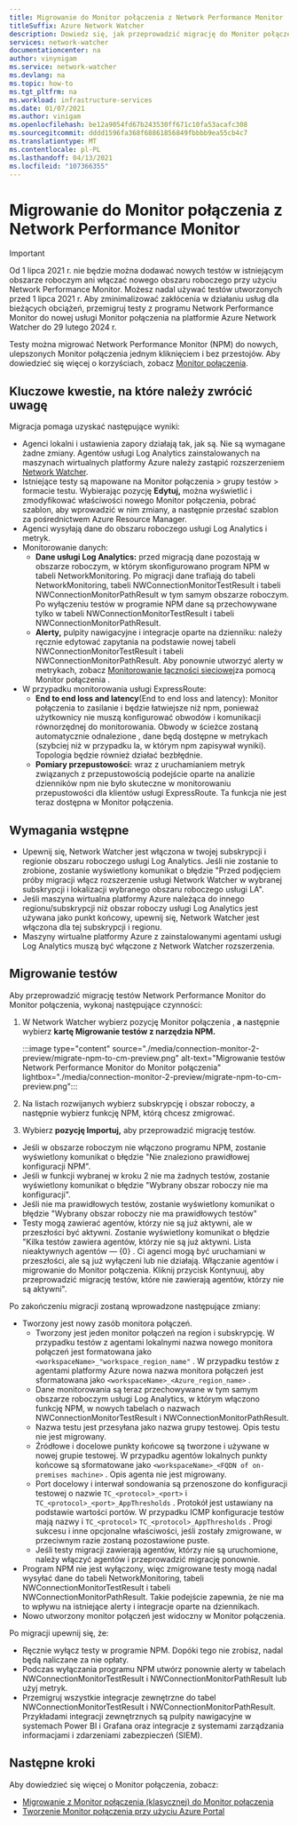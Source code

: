 ```yaml
---
title: Migrowanie do Monitor połączenia z Network Performance Monitor
titleSuffix: Azure Network Watcher
description: Dowiedz się, jak przeprowadzić migrację do Monitor połączenia z Network Performance Monitor.
services: network-watcher
documentationcenter: na
author: vinynigam
ms.service: network-watcher
ms.devlang: na
ms.topic: how-to
ms.tgt_pltfrm: na
ms.workload: infrastructure-services
ms.date: 01/07/2021
ms.author: vinigam
ms.openlocfilehash: be12a9054fd67b243530ff671c10fa53acafc308
ms.sourcegitcommit: dddd1596fa368f68861856849fbbbb9ea55cb4c7
ms.translationtype: MT
ms.contentlocale: pl-PL
ms.lasthandoff: 04/13/2021
ms.locfileid: "107366355"
---
```

# <a name="migrate-to-connection-monitor-from-network-performance-monitor"></a>Migrowanie do Monitor połączenia z Network Performance Monitor

> [!IMPORTANT]
> Od 1 lipca 2021 r. nie będzie można dodawać nowych testów w istniejącym obszarze roboczym ani włączać nowego obszaru roboczego przy użyciu Network Performance Monitor. Możesz nadal używać testów utworzonych przed 1 lipca 2021 r. Aby zminimalizować zakłócenia w działaniu usług dla bieżących obciążeń, przemigruj testy z programu Network Performance Monitor do nowej usługi Monitor połączenia na platformie Azure Network Watcher do 29 lutego 2024 r.

Testy można migrować Network Performance Monitor (NPM) do nowych, ulepszonych Monitor połączenia jednym kliknięciem i bez przestojów. Aby dowiedzieć się więcej o korzyściach, zobacz [Monitor połączenia](./connection-monitor-overview.md).


## <a name="key-points-to-note"></a>Kluczowe kwestie, na które należy zwrócić uwagę

Migracja pomaga uzyskać następujące wyniki:

* Agenci lokalni i ustawienia zapory działają tak, jak są. Nie są wymagane żadne zmiany. Agentów usługi Log Analytics zainstalowanych na maszynach wirtualnych platformy Azure należy zastąpić rozszerzeniem [Network Watcher](../virtual-machines/extensions/network-watcher-windows.md).
* Istniejące testy są mapowane na Monitor połączenia > grupy testów > formacie testu. Wybierając pozycję **Edytuj,** można wyświetlić i zmodyfikować właściwości nowego Monitor połączenia, pobrać szablon, aby wprowadzić w nim zmiany, a następnie przesłać szablon za pośrednictwem Azure Resource Manager.
* Agenci wysyłają dane do obszaru roboczego usługi Log Analytics i metryk.
* Monitorowanie danych:
   * **Dane usługi Log Analytics:** przed migracją dane pozostają w obszarze roboczym, w którym skonfigurowano program NPM w tabeli NetworkMonitoring. Po migracji dane trafiają do tabeli NetworkMonitoring, tabeli NWConnectionMonitorTestResult i tabeli NWConnectionMonitorPathResult w tym samym obszarze roboczym. Po wyłączeniu testów w programie NPM dane są przechowywane tylko w tabeli NWConnectionMonitorTestResult i tabeli NWConnectionMonitorPathResult.
   * **Alerty,** pulpity nawigacyjne i integracje oparte na dzienniku: należy ręcznie edytować zapytania na podstawie nowej tabeli NWConnectionMonitorTestResult i tabeli NWConnectionMonitorPathResult. Aby ponownie utworzyć alerty w metrykach, zobacz [Monitorowanie łączności sieciowej](./connection-monitor-overview.md#metrics-in-azure-monitor)za pomocą Monitor połączenia .
* W przypadku monitorowania usługi ExpressRoute:
    * **End to end loss and latency**(End to end loss and latency): Monitor połączenia to zasilanie i będzie łatwiejsze niż npm, ponieważ użytkownicy nie muszą konfigurować obwodów i komunikacji równorzędnej do monitorowania. Obwody w ścieżce zostaną automatycznie odnalezione , dane będą dostępne w metrykach (szybciej niż w przypadku la, w którym npm zapisywał wyniki). Topologia będzie również działać bezbłędnie.
    * **Pomiary przepustowości:** wraz z uruchamianiem metryk związanych z przepustowością podejście oparte na analizie dzienników npm nie było skuteczne w monitorowaniu przepustowości dla klientów usługi ExpressRoute. Ta funkcja nie jest teraz dostępna w Monitor połączenia.
    
## <a name="prerequisites"></a>Wymagania wstępne

* Upewnij się, Network Watcher jest włączona w twojej subskrypcji i regionie obszaru roboczego usługi Log Analytics. Jeśli nie zostanie to zrobione, zostanie wyświetlony komunikat o błędzie "Przed podjęciem próby migracji włącz rozszerzenie usługi Network Watcher w wybranej subskrypcji i lokalizacji wybranego obszaru roboczego usługi LA".
* Jeśli maszyna wirtualna platformy Azure należąca do innego regionu/subskrypcji niż obszar roboczy usługi Log Analytics jest używana jako punkt końcowy, upewnij się, Network Watcher jest włączona dla tej subskrypcji i regionu.   
* Maszyny wirtualne platformy Azure z zainstalowanymi agentami usługi Log Analytics muszą być włączone z Network Watcher rozszerzenia.

## <a name="migrate-the-tests"></a>Migrowanie testów

Aby przeprowadzić migrację testów Network Performance Monitor do Monitor połączenia, wykonaj następujące czynności:

1. W Network Watcher wybierz pozycję Monitor połączenia , **a** następnie wybierz **kartę Migrowanie testów z narzędzia NPM.** 

    :::image type="content" source="./media/connection-monitor-2-preview/migrate-npm-to-cm-preview.png" alt-text="Migrowanie testów Network Performance Monitor do Monitor połączenia" lightbox="./media/connection-monitor-2-preview/migrate-npm-to-cm-preview.png":::
    
1. Na listach rozwijanych wybierz subskrypcję i obszar roboczy, a następnie wybierz funkcję NPM, którą chcesz zmigrować. 
1. Wybierz **pozycję Importuj,** aby przeprowadzić migrację testów.
* Jeśli w obszarze roboczym nie włączono programu NPM, zostanie wyświetlony komunikat o błędzie "Nie znaleziono prawidłowej konfiguracji NPM". 
* Jeśli w funkcji wybranej w kroku 2 nie ma żadnych testów, zostanie wyświetlony komunikat o błędzie "Wybrany obszar roboczy nie ma <feature> konfiguracji".
* Jeśli nie ma prawidłowych testów, zostanie wyświetlony komunikat o błędzie "Wybrany obszar roboczy nie ma prawidłowych testów"
* Testy mogą zawierać agentów, którzy nie są już aktywni, ale w przeszłości być aktywni. Zostanie wyświetlony komunikat o błędzie "Kilka testów zawiera agentów, którzy nie są już aktywni. Lista nieaktywnych agentów — {0} . Ci agenci mogą być uruchamiani w przeszłości, ale są już wyłączeni lub nie działają. Włączanie agentów i migrowanie do Monitor połączenia. Kliknij przycisk Kontynuuj, aby przeprowadzić migrację testów, które nie zawierają agentów, którzy nie są aktywni".

Po zakończeniu migracji zostaną wprowadzone następujące zmiany: 
* Tworzony jest nowy zasób monitora połączeń.
   * Tworzony jest jeden monitor połączeń na region i subskrypcję. W przypadku testów z agentami lokalnymi nazwa nowego monitora połączeń jest formatowana jako `<workspaceName>_"workspace_region_name"` . W przypadku testów z agentami platformy Azure nowa nazwa monitora połączeń jest sformatowana jako `<workspaceName>_<Azure_region_name>` .
   * Dane monitorowania są teraz przechowywane w tym samym obszarze roboczym usługi Log Analytics, w którym włączono funkcję NPM, w nowych tabelach o nazwach NWConnectionMonitorTestResult i NWConnectionMonitorPathResult. 
   * Nazwa testu jest przesyłana jako nazwa grupy testowej. Opis testu nie jest migrowany.
   * Źródłowe i docelowe punkty końcowe są tworzone i używane w nowej grupie testowej. W przypadku agentów lokalnych punkty końcowe są sformatowane jako `<workspaceName>_<FQDN of on-premises machine>` . Opis agenta nie jest migrowany.
   * Port docelowy i interwał sondowania są przenoszone do konfiguracji testowej o nazwie `TC_<protocol>_<port>` i `TC_<protocol>_<port>_AppThresholds` . Protokół jest ustawiany na podstawie wartości portów. W przypadku ICMP konfiguracje testów mają nazwy i `TC_<protocol>` `TC_<protocol>_AppThresholds` . Progi sukcesu i inne opcjonalne właściwości, jeśli zostały zmigrowane, w przeciwnym razie zostaną pozostawione puste.
   * Jeśli testy migracji zawierają agentów, którzy nie są uruchomione, należy włączyć agentów i przeprowadzić migrację ponownie.
* Program NPM nie jest wyłączony, więc zmigrowane testy mogą nadal wysyłać dane do tabeli NetworkMonitoring, tabeli NWConnectionMonitorTestResult i tabeli NWConnectionMonitorPathResult. Takie podejście zapewnia, że nie ma to wpływu na istniejące alerty i integracje oparte na dziennikach.
* Nowo utworzony monitor połączeń jest widoczny w Monitor połączenia.

Po migracji upewnij się, że:
* Ręcznie wyłącz testy w programie NPM. Dopóki tego nie zrobisz, nadal będą naliczane za nie opłaty. 
* Podczas wyłączania programu NPM utwórz ponownie alerty w tabelach NWConnectionMonitorTestResult i NWConnectionMonitorPathResult lub użyj metryk. 
* Przemigruj wszystkie integracje zewnętrzne do tabel NWConnectionMonitorTestResult i NWConnectionMonitorPathResult. Przykładami integracji zewnętrznych są pulpity nawigacyjne w systemach Power BI i Grafana oraz integracje z systemami zarządzania informacjami i zdarzeniami zabezpieczeń (SIEM).


## <a name="next-steps"></a>Następne kroki

Aby dowiedzieć się więcej o Monitor połączenia, zobacz:
* [Migrowanie z Monitor połączenia (klasycznej) do Monitor połączenia](./migrate-to-connection-monitor-from-connection-monitor-classic.md)
* [Tworzenie Monitor połączenia przy użyciu Azure Portal](./connection-monitor-create-using-portal.md)
